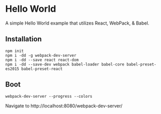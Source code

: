 # Hello World

A simple Hello World example that utilizes React, WebPack, & Babel.

## Installation

```
npm init
npm i -dd -g webpack-dev-server
npm i -dd --save react react-dom
npm i -dd --save-dev webpack babel-loader babel-core babel-preset-es2015 babel-preset-react
```

## Boot

```
webpack-dev-server --progress --colors
```

Navigate to http://localhost:8080/webpack-dev-server/